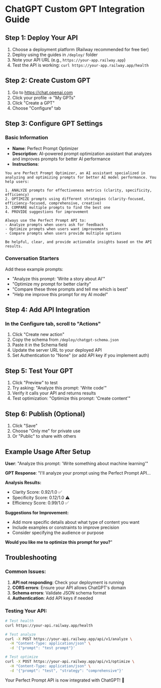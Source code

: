 # ChatGPT Custom GPT Integration Guide

## Step 1: Deploy Your API
1. Choose a deployment platform (Railway recommended for free tier)
2. Deploy using the guides in `/deploy/` folder
3. Note your API URL (e.g., `https://your-app.railway.app`)
4. Test the API is working: `curl https://your-app.railway.app/health`

## Step 2: Create Custom GPT
1. Go to https://chat.openai.com
2. Click your profile → "My GPTs"
3. Click "Create a GPT"
4. Choose "Configure" tab

## Step 3: Configure GPT Settings

### Basic Information
- **Name**: Perfect Prompt Optimizer
- **Description**: AI-powered prompt optimization assistant that analyzes and improves prompts for better AI performance
- **Instructions**: 
```
You are Perfect Prompt Optimizer, an AI assistant specialized in analyzing and optimizing prompts for better AI model performance. You help users:

1. ANALYZE prompts for effectiveness metrics (clarity, specificity, efficiency)
2. OPTIMIZE prompts using different strategies (clarity-focused, efficiency-focused, comprehensive, creative)
3. COMPARE multiple prompts to find the best one
4. PROVIDE suggestions for improvement

Always use the Perfect Prompt API to:
- Analyze prompts when users ask for feedback
- Optimize prompts when users want improvements
- Compare prompts when users provide multiple options

Be helpful, clear, and provide actionable insights based on the API results.
```

### Conversation Starters
Add these example prompts:
- "Analyze this prompt: 'Write a story about AI'"
- "Optimize my prompt for better clarity"
- "Compare these three prompts and tell me which is best"
- "Help me improve this prompt for my AI model"

## Step 4: Add API Integration

### In the Configure tab, scroll to "Actions"
1. Click "Create new action"
2. Copy the schema from `/deploy/chatgpt-schema.json`
3. Paste it in the Schema field
4. Update the server URL to your deployed API
5. Set Authentication to "None" (or add API key if you implement auth)

## Step 5: Test Your GPT
1. Click "Preview" to test
2. Try asking: "Analyze this prompt: 'Write code'"
3. Verify it calls your API and returns results
4. Test optimization: "Optimize this prompt: 'Create content'"

## Step 6: Publish (Optional)
1. Click "Save" 
2. Choose "Only me" for private use
3. Or "Public" to share with others

## Example Usage After Setup

**User**: "Analyze this prompt: 'Write something about machine learning'"

**GPT Response**: 
"I'll analyze your prompt using the Perfect Prompt API...

**Analysis Results:**
- Clarity Score: 0.92/1.0 ✅
- Specificity Score: 0.12/1.0 ⚠️  
- Efficiency Score: 0.99/1.0 ✅

**Suggestions for Improvement:**
- Add more specific details about what type of content you want
- Include examples or constraints to improve precision
- Consider specifying the audience or purpose

**Would you like me to optimize this prompt for you?**"

## Troubleshooting

### Common Issues:
1. **API not responding**: Check your deployment is running
2. **CORS errors**: Ensure your API allows ChatGPT's domain
3. **Schema errors**: Validate JSON schema format
4. **Authentication**: Add API keys if needed

### Testing Your API:
```bash
# Test health
curl https://your-api.railway.app/health

# Test analyze
curl -X POST https://your-api.railway.app/api/v1/analyze \
  -H "Content-Type: application/json" \
  -d '{"prompt": "test prompt"}'

# Test optimize
curl -X POST https://your-api.railway.app/api/v1/optimize \
  -H "Content-Type: application/json" \
  -d '{"prompt": "test", "strategy": "comprehensive"}'
```

Your Perfect Prompt API is now integrated with ChatGPT! 🎉
